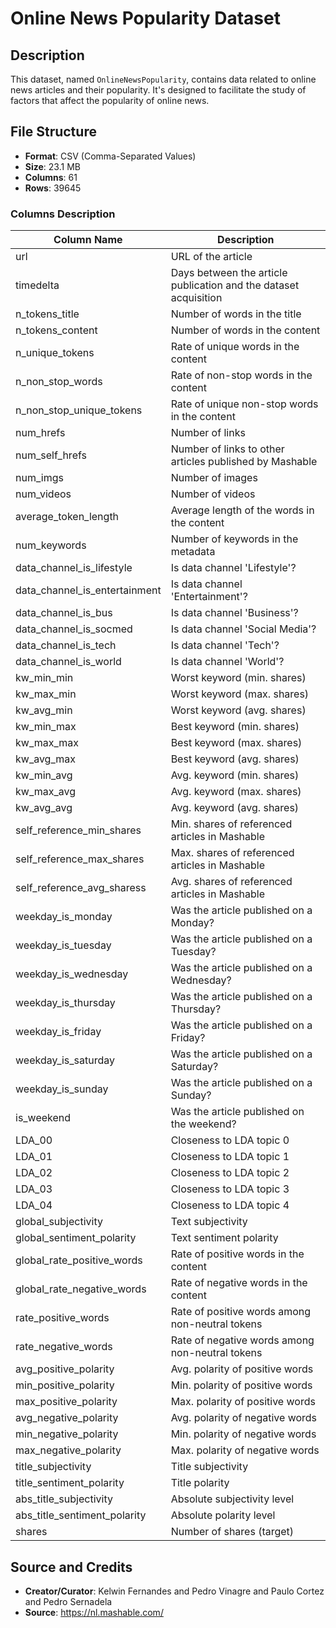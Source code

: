 # Online News Popularity Dataset

## Description
This dataset, named `OnlineNewsPopularity`, contains data related to online news articles and their popularity. It's designed to facilitate the study of factors that affect the popularity of online news.

## File Structure
- **Format**: CSV (Comma-Separated Values)
- **Size**: 23.1 MB
- **Columns**: 61
- **Rows**: 39645

### Columns Description
| Column Name                   | Description                |
|-------------------------------|----------------------------|
| url                           |URL of the article          |
| timedelta                     | Days between the article publication and the dataset acquisition|
| n_tokens_title                |Number of words in the title|
| n_tokens_content              |Number of words in the content|
| n_unique_tokens               |Rate of unique words in the content|
| n_non_stop_words              |Rate of non-stop words in the content|
| n_non_stop_unique_tokens      |Rate of unique non-stop words in the content|
| num_hrefs                     |Number of links             |
| num_self_hrefs                |Number of links to other articles published by Mashable|
| num_imgs                      |Number of images            |
| num_videos                    |Number of videos            |
| average_token_length          |Average length of the words in the content|
| num_keywords                  |Number of keywords in the metadata|
| data_channel_is_lifestyle     |Is data channel 'Lifestyle'?|
| data_channel_is_entertainment |Is data channel 'Entertainment'? |
| data_channel_is_bus           |Is data channel 'Business'? |
| data_channel_is_socmed        |Is data channel 'Social Media'?|
| data_channel_is_tech          |Is data channel 'Tech'?     |
| data_channel_is_world         |Is data channel 'World'?    |
| kw_min_min                    |Worst keyword (min. shares)|
| kw_max_min                    |Worst keyword (max. shares)|
| kw_avg_min                    |Worst keyword (avg. shares)|
| kw_min_max                    | Best keyword (min. shares)|
| kw_max_max                    | Best keyword (max. shares)|
| kw_avg_max                    |Best keyword (avg. shares)|
| kw_min_avg                    |Avg. keyword (min. shares)|
| kw_max_avg                    |Avg. keyword (max. shares)|
| kw_avg_avg                    |Avg. keyword (avg. shares)|
| self_reference_min_shares     |Min. shares of referenced articles in Mashable|
| self_reference_max_shares     |Max. shares of referenced articles in Mashable|
| self_reference_avg_sharess    |Avg. shares of referenced articles in Mashable|
| weekday_is_monday             |Was the article published on a Monday?|
| weekday_is_tuesday            |Was the article published on a Tuesday?|
| weekday_is_wednesday          |Was the article published on a Wednesday?|
| weekday_is_thursday           |Was the article published on a Thursday?|
| weekday_is_friday             |Was the article published on a Friday?|
| weekday_is_saturday           |Was the article published on a Saturday?|
| weekday_is_sunday             |Was the article published on a Sunday?|
| is_weekend                    |Was the article published on the weekend?|
| LDA_00                        |Closeness to LDA topic 0|
| LDA_01                        |Closeness to LDA topic 1|
| LDA_02                        |Closeness to LDA topic 2|
| LDA_03                        |Closeness to LDA topic 3|
| LDA_04                        |Closeness to LDA topic 4|
| global_subjectivity           |Text subjectivity |
| global_sentiment_polarity     |Text sentiment polarity|
| global_rate_positive_words    |Rate of positive words in the content|
| global_rate_negative_words    |Rate of negative words in the content|
| rate_positive_words           |Rate of positive words among non-neutral tokens|
| rate_negative_words           |Rate of negative words among non-neutral tokens|
| avg_positive_polarity         |Avg. polarity of positive words|
| min_positive_polarity         |Min. polarity of positive words|
| max_positive_polarity         |Max. polarity of positive words|
| avg_negative_polarity         |Avg. polarity of negative words|
| min_negative_polarity         |Min. polarity of negative words|
| max_negative_polarity         |Max. polarity of negative words|
| title_subjectivity            |Title subjectivity|
| title_sentiment_polarity      |Title polarity |
| abs_title_subjectivity        |Absolute subjectivity level|
| abs_title_sentiment_polarity  |Absolute polarity level|
| shares                        |Number of shares (target)|




## Source and Credits
- **Creator/Curator**: Kelwin Fernandes and Pedro Vinagre and Paulo Cortez and Pedro Sernadela
- **Source**: https://nl.mashable.com/

